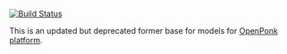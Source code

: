 [![Build Status](https://travis-ci.org/JanBliznicenko/openponk-model.svg?branch=master)](https://travis-ci.org/JanBliznicenko/openponk-model)

This is an updated but deprecated former base for models for [OpenPonk platform](https://openponk.github.io).
